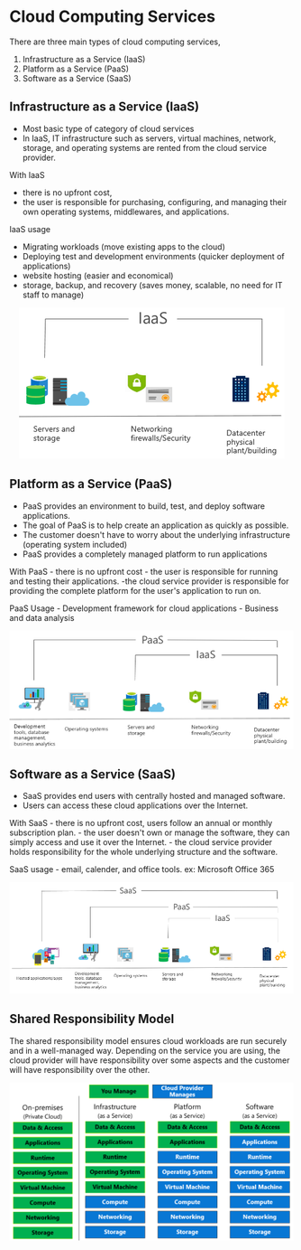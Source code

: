 # Cloud Computing Services

There are three main types of cloud computing services,

1. Infrastructure as a Service (IaaS)
2. Platform as a Service (PaaS)
3. Software as a Service (SaaS)

## Infrastructure as a Service (IaaS)

- Most basic type of category of cloud services
- In IaaS, IT infrastructure such as servers, virtual machines, network, storage, and operating systems are rented from the cloud service provider.

With IaaS
- there is no upfront cost,
- the user is responsible for purchasing, configuring, and managing their own operating systems, middlewares, and applications.

IaaS usage
- Migrating workloads (move existing apps to the cloud)
- Deploying test and development environments (quicker deployment of applications)
- website hosting (easier and economical)
- storage, backup, and recovery (saves money, scalable, no need for IT staff to manage)

<p align = "center">
<img src= "https://raw.githubusercontent.com/BIT-R0nIn/AZ-900-Microsoft-Azure-Fundamentals-Study-Notes/master/img/iaas.png"></p>

## Platform as a Service (PaaS)

- PaaS provides an environment to build, test, and deploy software applications.
- The goal of PaaS is to help create an application as quickly as possible.
- The customer doesn't have to worry about the underlying infrastructure (operating system included)
- PaaS provides a completely managed platform to run applications

With PaaS
	- there is no upfront cost
	- the user is responsible for running and testing their applications.
	-the cloud service provider is responsible for providing the complete platform for the user's application to run on. 

PaaS Usage
	- Development framework for cloud applications
	- Business and data analysis

<p align = "center">
<img src= "https://raw.githubusercontent.com/BIT-R0nIn/AZ-900-Microsoft-Azure-Fundamentals-Study-Notes/master/img/paas.png"></p>


## Software as a Service (SaaS)

- SaaS provides end users with centrally hosted and managed software.
- Users can access these cloud applications over the Internet.

With SaaS
	- there is no upfront cost, users follow an annual or monthly subscription plan.
	- the user doesn't own or manage the software, they can simply access and use it over the Internet.
	- the cloud service provider holds responsibility for the whole underlying structure and the software.

SaaS usage
	- email, calender, and office tools. ex: Microsoft Office 365

<p align = "center">
<img src= "https://raw.githubusercontent.com/BIT-R0nIn/AZ-900-Microsoft-Azure-Fundamentals-Study-Notes/master/img/saas.png"></p>


## Shared Responsibility Model

The shared responsibility model ensures cloud workloads are run securely and in a well-managed way.
Depending on the service you are using, the cloud provider will have responsibility over some aspects and the customer will
have responsibility over the other. 

<p align = "center">
<img src= "https://raw.githubusercontent.com/BIT-R0nIn/AZ-900-Microsoft-Azure-Fundamentals-Study-Notes/master/img/shared.png"></p>